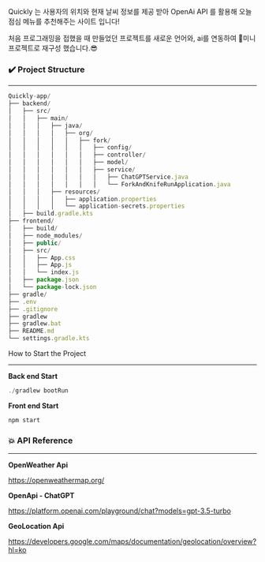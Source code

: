 Quickly 는 사용자의 위치와 현재 날씨 정보를 제공 받아 OpenAi API 를 활용해 오늘 점심 메뉴를 추천해주는 사이트 입니다!

처음 프로그래밍을 접했을 때 만들었던 프로젝트를 새로운 언어와, ai를 연동하여 미니 프로젝트로 재구성 했습니다.😎

### ✔️ P**roject Structure**

---

```jsx
Quickly-app/
├── backend/
│   ├── src/
│   │   ├── main/
│   │   │   ├── java/
│   │   │   │   ├── org/
│   │   │   │   │   ├── fork/
│   │   │   │   │   │   ├── config/
│   │   │   │   │   │   ├── controller/
│   │   │   │   │   │   ├── model/
│   │   │   │   │   │   ├── service/
│   │   │   │   │   │   │   ├── ChatGPTService.java
│   │   │   │   │   │   │   └── ForkAndKnifeRunApplication.java
│   │   │   ├── resources/
│   │   │   │   ├── application.properties
│   │   │   │   └── application-secrets.properties
│   ├── build.gradle.kts
├── frontend/
│   ├── build/
│   ├── node_modules/
│   ├── public/
│   ├── src/
│   │   ├── App.css
│   │   ├── App.js
│   │   └── index.js
│   ├── package.json
│   └── package-lock.json
├── gradle/
├── .env
├── .gitignore
├── gradlew
├── gradlew.bat
├── README.md
└── settings.gradle.kts
```

How to Start the Project 

---

**Back end Start**

```powershell
./gradlew bootRun
```

**Front end Start**

```jsx
npm start
```

### **💥 API Reference**

---

**OpenWeather Api**

https://openweathermap.org/

**OpenApi - ChatGPT**

https://platform.openai.com/playground/chat?models=gpt-3.5-turbo

**GeoLocation Api**

https://developers.google.com/maps/documentation/geolocation/overview?hl=ko
